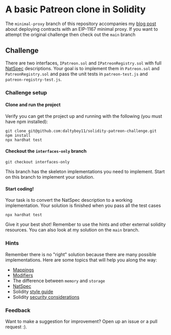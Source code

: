 # A basic Patreon clone in Solidity

The `minimal-proxy` branch of this repository accompanies my [blog post](https://daltyboy11.github.io/deploying-contracts-with-eip-1167-minimal-proxy/) about deploying contracts with
an EIP-1167 minimal proxy. If you want to attempt the original challenge then check out the `main` branch

## Challenge
There are two interfaces, `IPatreon.sol` and `IPatreonRegistry.sol` with full [NatSpec](https://docs.soliditylang.org/en/v0.8.13/natspec-format.html) descriptions. Your goal is to implement them in `Patreon.sol` and `PatreonRegistry.sol` and pass the unit tests in `patreon-test.js` and `patreon-registry-test.js`.

### Challenge setup
#### **Clone and run the project**
Verify you can get the project up and running with the following (you must have npm installed):
```
git clone git@github.com:daltyboy11/solidity-patreon-challenge.git
npm install
npx hardhat test
```

#### **Checkout the `interfaces-only` branch**
```
git checkout interfaces-only
```
This branch has the skeleton implementations you need to implement. Start on this branch to implement your solution.

#### Start coding!
Your task is to convert the NatSpec description to a working implementation.
Your solution is finished when you pass all the test cases
```
npx hardhat test
```
Give it your best shot! Remember to use the hints and other external solidity resources. You can also look at my solution on the `main` branch.

### Hints
Remember there is no "right" solution because there are many possible implementations. Here are some topics that will help you along the way:
- [Mappings](https://solidity-by-example.org/mapping/)
- [Modifiers](https://solidity-by-example.org/function-modifier/)
- The difference between `memory` and `storage`
- [NatSpec](https://docs.soliditylang.org/en/develop/natspec-format.html)
- Solidity [style guide](https://docs.soliditylang.org/en/v0.8.13/style-guide.html)
- Solidity [security considerations](https://docs.soliditylang.org/en/v0.8.13/security-considerations.html)

### Feedback
Want to make a suggestion for improvement? Open up an issue or a pull request :).
